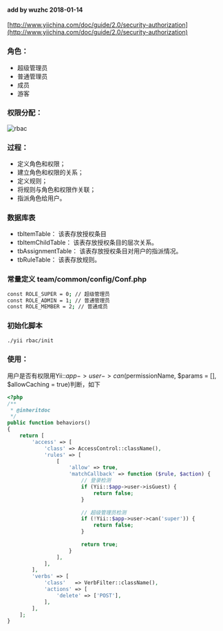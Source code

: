 #### add by wuzhc 2018-01-14
[http://www.yiichina.com/doc/guide/2.0/security-authorization](http://www.yiichina.com/doc/guide/2.0/security-authorization)


### 角色：
- 超级管理员
- 普通管理员
- 成员
- 游客

### 权限分配：
![rbac](https://github.com/wuzhc/manage/blob/master/frontend/web/images/rbac.png)

### 过程：
- 定义角色和权限；
- 建立角色和权限的关系；
- 定义规则；
- 将规则与角色和权限作关联；
- 指派角色给用户。

### 数据库表
- tbItemTable： 该表存放授权条目
- tbItemChildTable： 该表存放授权条目的层次关系。
- tbAssignmentTable： 该表存放授权条目对用户的指派情况。
- tbRuleTable： 该表存放规则。

### 常量定义 team/common/config/Conf.php
```bash
const ROLE_SUPER = 0; // 超级管理员
const ROLE_ADMIN = 1; // 普通管理员
const ROLE_MEMBER = 2; // 普通成员
```

### 初始化脚本
```bash
./yii rbac/init
```

### 使用：
用户是否有权限用Yii::$app->user->can($permissionName, $params = [], $allowCaching = true)判断，如下
```php
<?php
/**
 * @inheritdoc
 */
public function behaviors()
{
    return [
        'access' => [
            'class' => AccessControl::className(),
            'rules' => [
                [
                    'allow' => true,
                    'matchCallback' => function ($rule, $action) {
                        // 登录检测
                        if (Yii::$app->user->isGuest) {
                            return false;
                        }
                        
                        // 超级管理员检测
                        if (!Yii::$app->user->can('super')) {
                            return false;
                        }
                        
                        return true;
                    }
                ],
            ],
        ],
        'verbs' => [
            'class'   => VerbFilter::className(),
            'actions' => [
                'delete' => ['POST'],
            ],
        ],
    ];
}
```